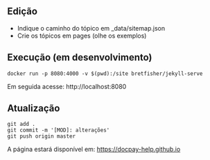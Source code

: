 
## Edição

- Indique o caminho do tópico em _data/sitemap.json
- Crie os tópicos em pages (olhe os exemplos)

## Execução (em desenvolvimento)

```
docker run -p 8080:4000 -v $(pwd):/site bretfisher/jekyll-serve
```

Em seguida acesse: http://localhost:8080

## Atualização

```
git add .
git commit -m '[MOD]: alterações'
git push origin master
```

A página estará disponível em: https://docpay-help.github.io